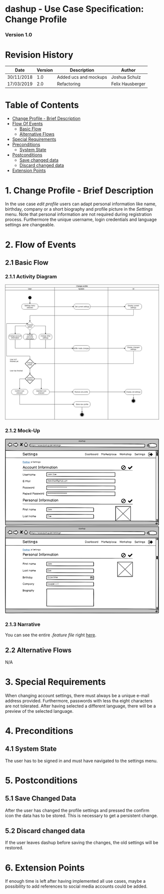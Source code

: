 dashup - Use Case Specification: Change Profile
============================================
### Version 1.0

# Revision History

| Date       | Version | Description                                                            | Author           |
|------------|---------|------------------------------------------------------------------------|------------------|
| 30/11/2018 | 1.0     | Added ucs and mockups                                                  | Joshua Schulz    |
| 17/03/2019 | 2.0     | Refactoring                                                            | Felix Hausberger |

# Table of Contents

- [Change Profile - Brief Description](#1-change-profile---brief-description) 
- [Flow Of Events](#2-flow-of-events)
    - [Basic Flow](#21-basic-flow)
    - [Alternative Flows](#22-alternative-flows)
- [Special Requirements](#3-special-requirements)
- [Preconditions](#4-preconditions)
    - [System State](#41-system-state)
- [Postconditions](#5-postconditions) 
    - [Save changed data](#51-save-changed-data)
    - [Discard changed data](#52-discard-changed-data)
- [Extension Points](#6-extension-points)

# 1. Change Profile - Brief Description
In the use case _edit profile_ users can adapt personal information like name, birthday, company or a short biography 
and profile picture in the <i>Settings</i> menu. Note that personal information are not required during registration 
process. Furthermore the unique username, login credentials and language settings are changeable. 

# 2. Flow of Events

## 2.1 Basic Flow

### 2.1.1 Activity Diagram
<img src="./activity_diagrams/change_profile.png" alt="activity diagram" />

### 2.1.2 Mock-Up
<img src="./mockups/account_information.png" alt="account information" />
<br />
<img src="./mockups/personal_information.png" alt="personal information" />
<br />

### 2.1.3 Narrative
You can see the entire _.feature file_ right <a href="./narratives/change_profile.feature">here</a>.

## 2.2 Alternative Flows
N/A

# 3. Special Requirements
When changing account settings, there must always be a unique e-mail address provided. Furthermore, passwords with less 
tha eight characters are not tolerated. After having selected a different language, there will be a preview of the 
selected language.

# 4. Preconditions

## 4.1 System State
The user has to be signed in and must have navigated to the settings menu.

# 5. Postconditions

## 5.1 Save Changed Data
After the user has changed the profile settings and pressed the confirm icon the data has to be stored. This is 
necessary to get a persistent change.

## 5.2 Discard changed data
If the user leaves dashup before saving the changes, the old settings will be restored.

# 6. Extension Points
If enough time is left after having implemented all use cases, maybe a possibility to add references to social media 
accounts could be added.